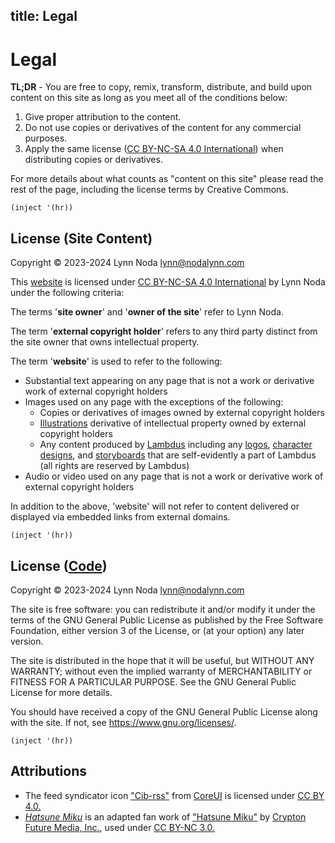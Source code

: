 title: Legal
---

# Legal

**TL;DR** - You are free to copy, remix, transform, distribute, and build
upon content on this site as long as you meet all of the conditions below:

1. Give proper attribution to the content.
2. Do not use copies or derivatives of the content for any commercial purposes.
3. Apply the same license
   ([CC BY-NC-SA 4.0 International](http://creativecommons.org/licenses/by-nc-sa/4.0/?ref=chooser-v1)) 
   when distributing copies or derivatives.

For more details about what counts as "content on this site" please read the
rest of the page, including the license terms by Creative Commons.

`(inject '(hr))`

## License (Site Content)

Copyright © 2023-2024 Lynn Noda <lynn@nodalynn.com>

This [website](/) is licensed under
[CC BY-NC-SA 4.0 International](http://creativecommons.org/licenses/by-nc-sa/4.0/?ref=chooser-v1)
by Lynn Noda under the following criteria:

The terms '**site owner**' and '**owner of the site**' refer to Lynn Noda.

The term '**external copyright holder**' refers to any third party distinct
from the site owner that owns intellectual property.

The term '**website**' is used to refer to the following:

- Substantial text appearing on any page that is not a work or derivative work of
  external copyright holders
- Images used on any page with the exceptions of the following:
  - Copies or derivatives of images owned by external copyright holders
  - [Illustrations](/art#illustrations) derivative of intellectual property
    owned by external copyright holders
  - Any content produced by [Lambdus](/misc/lambdus.html) including any
    [logos](/art#logos), [character designs](/art#chardes), and
    [storyboards](/art#storyboards) that are self-evidently a part of Lambdus
    (all rights are reserved by Lambdus)
- Audio or video used on any page that is not a work or derivative work of
  external copyright holders

In addition to the above, 'website' will not refer to content delivered or
displayed via embedded links from external domains.

`(inject '(hr))`

## License ([Code](https://github.com/niltnir/niltnir.github.io))

Copyright © 2023-2024 Lynn Noda <lynn@nodalynn.com>

The site is free software: you can redistribute it and/or modify
it under the terms of the GNU General Public License as published by
the Free Software Foundation, either version 3 of the License, or
(at your option) any later version.

The site is distributed in the hope that it will be useful,
but WITHOUT ANY WARRANTY; without even the implied warranty of
MERCHANTABILITY or FITNESS FOR A PARTICULAR PURPOSE.  See the
GNU General Public License for more details.

You should have received a copy of the GNU General Public License
along with the site.  If not, see <https://www.gnu.org/licenses/>.

`(inject '(hr))`

## Attributions

- The feed syndicator icon ["Cib-rss"](https://github.com/coreui/coreui-icons)
  from [CoreUI](https://coreui.io/) is licensed under
  [CC BY 4.0.](https://creativecommons.org/licenses/by/4.0)
- [*Hatsune Miku*](art#illustrations) is an adapted fan work of ["Hatsune
  Miku"](https://piapro.net/intl/en_character.html) by [Crypton Future Media,
  Inc.](https://ec.crypton.co.jp/), used under
  [CC BY-NC 3.0.](https://creativecommons.org/licenses/by-nc/3.0/)
